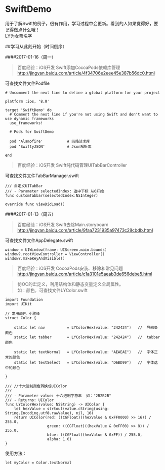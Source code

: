 # SwiftDemo
用于了解Swift的例子，很有作用，学习过程中会更新。看到的人如果觉得好，要记得做点什么哦！<br>
LY为女票名字

##学习从此刻开始（时间倒序）

####2017-01-16（周一）
>百度经验：iOS开发 Swift添加CocoaPods依赖库管理 <br>
http://jingyan.baidu.com/article/4f34706e2eee45e387b56dc0.html

可查找文件文件Podfile
```
# Uncomment the next line to define a global platform for your project

platform :ios, '8.0'

target 'SwiftDemo' do
  # Comment the next line if you're not using Swift and don't want to use dynamic frameworks
  use_frameworks!

  # Pods for SwiftDemo
  
  pod 'Alamofire'           # 网络请求库
  pod 'SwiftyJSON'          # Json解析库
  
end
```
>百度经验：iOS开发 Swift纯代码管理UITabBarController <br>

可查找文件文件TabBarManager.swift
```
/// 自定义UITabBar
/// - Parameter selectedIndex: 选中下标 从0开始
func customTabbar(selectedIndex:NSInteger)
    
override func viewDidLoad()
```
####2017-01-13（周五）
>百度经验：iOS开发 Swift去除Main.storyboard <br>
http://jingyan.baidu.com/article/9faa7231935a97473c28cbdb.html

可查找文件文件AppDelegate.swift
```
window = UIWindow(frame: UIScreen.main.bounds)
window?.rootViewController = ViewController()
window?.makeKeyAndVisible()
```
>百度经验：iOS开发 CocoaPods安装、移除和常见问题 <br>
http://jingyan.baidu.com/article/c1a3101e5aeab3de656debe5.html

>仿OC的宏定义，利用结构体和静态变量定义全局属性。<br>
如：颜色，可查找文件LYColor.swift
```
import Foundation
import UIKit

// 常用颜色 小驼峰
struct Color {
    
    static let nav          = LYColorHex(value: "242424")   //  导航条颜色
    static let tabber       = LYColorHex(value: "242424")   //  tabbar颜色
    
    static let textNormal   = LYColorHex(value: "AEAEAE")   //  字体正常的颜色
    static let textSelect   = LYColorHex(value: "D6BD99")   //  字体选中的颜色
    
}

/// //十六进制颜色转换成UIColor
///
/// - Parameter value: 十六进制字符串  如："2B2B2B"
/// - Returns: UIColor
func LYColorHex(value: NSString) -> UIColor {
    let hexValue = strtoul(value.cString(using: String.Encoding.utf8.rawValue), nil, 16)
    return UIColor(red: ((CGFloat)((hexValue & 0xFF0000) >> 16)) / 255.0,
                   green: ((CGFloat)((hexValue & 0xFF00) >> 8)) / 255.0,
                   blue: ((CGFloat)(hexValue & 0xFF)) / 255.0,
                   alpha: 1.0)
}
```
使用方法：
```
let myColor = Color.textNormal
```
